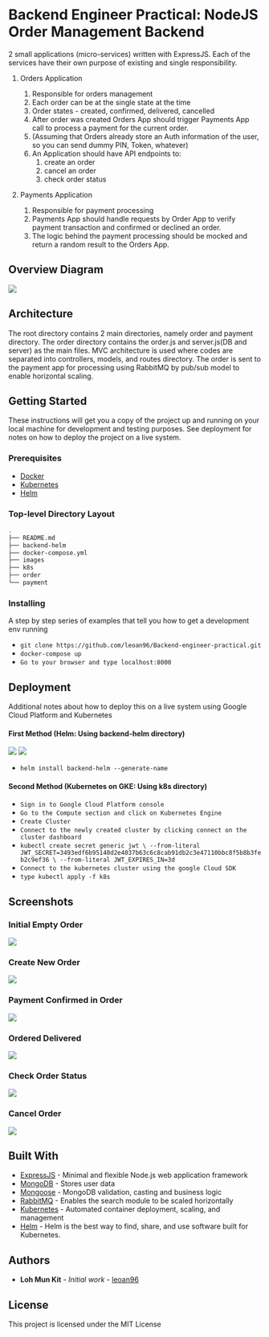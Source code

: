 # Backend Engineer Practical: NodeJS Order Management Backend

2 small applications (micro-services) written with ExpressJS. Each of the services have their own purpose of existing and single responsibility.

1. Orders Application

   1. Responsible for orders management
   2. Each order can be at the single state at the time
   3. Order states - created, confirmed, delivered, cancelled
   4. After order was created Orders App should trigger Payments App call to process a payment for the current order.
   5. (Assuming that Orders already store an Auth information of the user, so you can send dummy PIN, Token, whatever)
   6. An Application should have API endpoints to:
      1. create an order
      2. cancel an order
      3. check order status

2. Payments Application
   1. Responsible for payment processing
   2. Payments App should handle requests by Order App to verify payment transaction and confirmed or declined an order.
   3. The logic behind the payment processing should be mocked and return a random result to the Orders App.

## Overview Diagram

![](images/BackendOverview.png)

## Architecture

The root directory contains 2 main directories, namely order and payment directory. The order directory contains the order.js and server.js(DB and server) as the main files. MVC architecture is used where codes are separated into controllers, models, and routes directory. The order is sent to the payment app for processing using RabbitMQ by pub/sub model to enable horizontal scaling.

## Getting Started

These instructions will get you a copy of the project up and running on your local machine for development and testing purposes. See deployment for notes on how to deploy the project on a live system.

### Prerequisites

- [Docker](https://www.docker.com/products/docker-desktop/)
- [Kubernetes](https://kubernetes.io/)
- [Helm](https://helm.sh/)

### Top-level Directory Layout

```bash
.
├── README.md
├── backend-helm
├── docker-compose.yml
├── images
├── k8s
├── order
└── payment
```

### Installing

A step by step series of examples that tell you how to get a development env running

- `git clone https://github.com/leoan96/Backend-engineer-practical.git`
- `docker-compose up`
- `Go to your browser and type localhost:8000`

## Deployment

Additional notes about how to deploy this on a live system using Google Cloud Platform and Kubernetes

#### First Method (Helm: Using backend-helm directory)

![](images/helm-install.png)
![](images/kubectl-get-all.png)

- `helm install backend-helm --generate-name`

#### Second Method (Kubernetes on GKE: Using k8s directory)

- `Sign in to Google Cloud Platform console`
- `Go to the Compute section and click on Kubernetes Engine`
- `Create Cluster`
- `Connect to the newly created cluster by clicking connect on the cluster dashboard`
- `kubectl create secret generic jwt \ --from-literal JWT_SECRET=3493edf6b95140d2e4037b63c6c8cab91db2c3e47110bbc8f5b8b3feb2c9ef36 \ --from-literal JWT_EXPIRES_IN=3d`
- `Connect to the kubernetes cluster using the google Cloud SDK`
- `type kubectl apply -f k8s`

## Screenshots

### Initial Empty Order

![](images/initial-empty-order.png)

### Create New Order

![](images/create-new-order.png)

### Payment Confirmed in Order

![](images/payment-confirmed.png)

### Ordered Delivered

![](images/order-delivered.png)

### Check Order Status

![](images/order-status.png)

### Cancel Order

![](images/cancel-order.png)

## Built With

- [ExpressJS](https://expressjs.com/) - Minimal and flexible Node.js web application framework
- [MongoDB](https://www.mongodb.com/) - Stores user data
- [Mongoose](https://mongoosejs.com/) - MongoDB validation, casting and business logic
- [RabbitMQ](https://www.rabbitmq.com/) - Enables the search module to be scaled horizontally
- [Kubernetes](https://kubernetes.io/) - Automated container deployment, scaling, and management
- [Helm](https://helm.sh/) - Helm is the best way to find, share, and use software built for Kubernetes.

## Authors

- **Loh Mun Kit** - _Initial work_ - [leoan96](https://github.com/leoan96)

## License

This project is licensed under the MIT License
